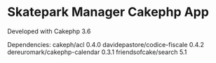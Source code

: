 # Skatepark Manager Cakephp App
Developed with Cakephp 3.6

Dependencies:
cakeph/acl 0.4.0
davidepastore/codice-fiscale 0.4.2
dereuromark/cakephp-calendar 0.3.1
friendsofcake/search 5.1

